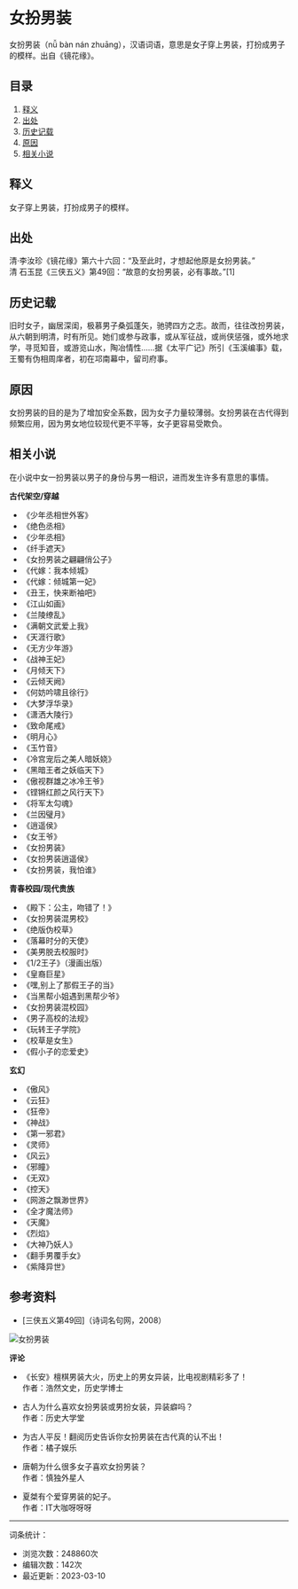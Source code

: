 # 女扮男装

女扮男装（nǚ bàn nán zhuāng），汉语词语，意思是女子穿上男装，打扮成男子的模样。出自《镜花缘》。

## 目录

1. [释义](#释义)
2. [出处](#出处)
3. [历史记载](#历史记载)
4. [原因](#原因)
5. [相关小说](#相关小说)

## 释义

女子穿上男装，打扮成男子的模样。

## 出处

清·李汝珍《镜花缘》第六十六回：“及至此时，才想起他原是女扮男装。”   
清 石玉昆《三侠五义》第49回：“故意的女扮男装，必有事故。”[1]

## 历史记载

旧时女子，幽居深闺，极慕男子桑弧蓬矢，驰骋四方之志。故而，往往改扮男装，从六朝到明清，时有所见。她们或参与政事，或从军征战，或尚侠惩强，或外地求学，寻觅知音，或游览山水，陶冶情性……据《太平广记》所引《玉溪编事》载，王蜀有伪相周庠者，初在邛南幕中，留司府事。

## 原因

女扮男装的目的是为了增加安全系数，因为女子力量较薄弱。女扮男装在古代得到频繁应用，因为男女地位较现代更不平等，女子更容易受欺负。

## 相关小说

在小说中女一扮男装以男子的身份与男一相识，进而发生许多有意思的事情。

**古代架空/穿越**
- 《少年丞相世外客》
- 《绝色丞相》
- 《少年丞相》
- 《纤手遮天》
- 《女扮男装之翩翩俏公子》
- 《代嫁：我本倾城》
- 《代嫁：倾城第一妃》
- 《丑王，快来断袖吧》
- 《江山如画》
- 《兰陵缭乱》
- 《满朝文武爱上我》
- 《天涯行歌》
- 《无方少年游》
- 《战神王妃》
- 《月倾天下》
- 《云倾天阙》
- 《何妨吟啸且徐行》
- 《大梦浮华录》
- 《潇洒大陵行》
- 《致命尾戒》
- 《明月心》
- 《玉竹音》
- 《冷宫宠后之美人暗妖娆》
- 《黑暗王者之妖临天下》
- 《傲视群雄之冰冷王爷》
- 《铿锵红颜之风行天下》
- 《将军太勾魂》
- 《兰因璧月》
- 《逍遥侯》
- 《女王爷》
- 《女扮男装》
- 《女扮男装逍遥侯》
- 《女扮男装，我怕谁》

**青春校园/现代贵族**
- 《殿下：公主，吻错了！》
- 《女扮男装混男校》
- 《绝版伪校草》
- 《落幕时分的天使》
- 《美男脱去校服时》
- 《1/2王子》（漫画出版）
- 《皇裔巨星》
- 《嘿,别上了那假王子的当》
- 《当黑帮小姐遇到黑帮少爷》
- 《女扮男装混校园》
- 《男子高校的法规》
- 《玩转王子学院》
- 《校草是女生》
- 《假小子的恋爱史》

**玄幻**
- 《傲风》
- 《云狂》
- 《狂帝》
- 《神战》
- 《第一邪君》
- 《灵师》
- 《风云》
- 《邪瞳》
- 《无双》
- 《控天》
- 《网游之飘渺世界》
- 《全才魔法师》
- 《天魔》
- 《烈焰》
- 《大神乃妖人》
- 《翻手男覆手女》
- 《紫降异世》

## 参考资料

- [三侠五义第49回]（诗词名句网，2008）

![女扮男装](https://bkimg.cdn.bcebos.com/pic/908fa0ec08fa513db87ed12a366d55fbb3fbd96a?x-bce-process=image/resize,m_lfit,w_536,limit_1/quality,Q_70)

**评论**
- 《长安》檀棋男装大火，历史上的男女异装，比电视剧精彩多了！   
  作者：浩然文史，历史学博士

- 古人为什么喜欢女扮男装或男扮女装，异装癖吗？   
  作者：历史大学堂

- 为古人平反！翻阅历史告诉你女扮男装在古代真的认不出！   
  作者：橘子娱乐

- 唐朝为什么很多女子喜欢女扮男装？   
  作者：慎独外星人

- 夏桀有个爱穿男装的妃子。   
  作者：IT大咖呀呀呀

--- 

词条统计：
- 浏览次数：248860次
- 编辑次数：142次
- 最近更新：2023-03-10